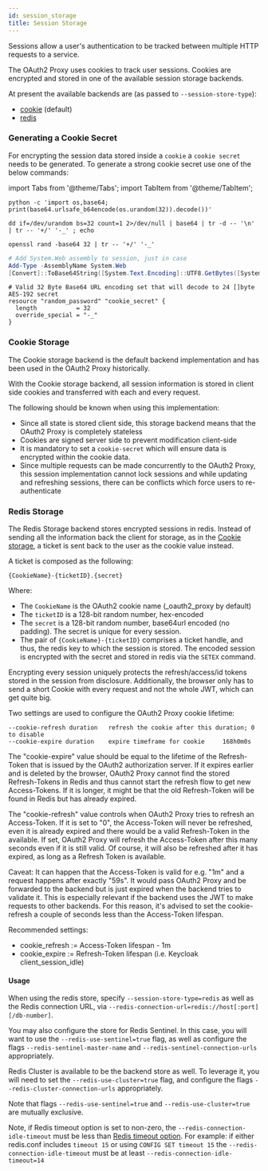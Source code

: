 ```yaml
---
id: session_storage
title: Session Storage
---
```


Sessions allow a user's authentication to be tracked between multiple HTTP
requests to a service.

The OAuth2 Proxy uses cookies to track user sessions. Cookies are encrypted and stored in one of the available session storage backends.

At present the available backends are (as passed to `--session-store-type`):
- [cookie](#cookie-storage) (default)
- [redis](#redis-storage)


### Generating a Cookie Secret

For encrypting the session data stored inside a `cookie` a `cookie secret` needs to be generated. 
To generate a strong cookie secret use one of the below commands:

import Tabs from '@theme/Tabs';
import TabItem from '@theme/TabItem';

<Tabs defaultValue="python">
  <TabItem value="python" label="Python">

  ```shell
  python -c 'import os,base64; print(base64.urlsafe_b64encode(os.urandom(32)).decode())'
  ```
  
  </TabItem>
  <TabItem value="bash" label="Bash">

  ```shell
  dd if=/dev/urandom bs=32 count=1 2>/dev/null | base64 | tr -d -- '\n' | tr -- '+/' '-_' ; echo
  ```
  
  </TabItem>
  <TabItem value="openssl" label="OpenSSL">

  ```shell
  openssl rand -base64 32 | tr -- '+/' '-_'
  ```

  </TabItem>
  <TabItem value="powershell" label="PowerShell">

  ```powershell
  # Add System.Web assembly to session, just in case
  Add-Type -AssemblyName System.Web
  [Convert]::ToBase64String([System.Text.Encoding]::UTF8.GetBytes([System.Web.Security.Membership]::GeneratePassword(32,4))).Replace("+","-").Replace("/","_")
  ```

  </TabItem>
  <TabItem value="terraform" label="Terraform">

  ```hcl
  # Valid 32 Byte Base64 URL encoding set that will decode to 24 []byte AES-192 secret
  resource "random_password" "cookie_secret" {
    length           = 32
    override_special = "-_"
  }
  ```

  </TabItem>
</Tabs>

### Cookie Storage

The Cookie storage backend is the default backend implementation and has
been used in the OAuth2 Proxy historically.

With the Cookie storage backend, all session information is stored in client
side cookies and transferred with each and every request.

The following should be known when using this implementation:
- Since all state is stored client side, this storage backend means that the OAuth2 Proxy is completely stateless
- Cookies are signed server side to prevent modification client-side
- It is mandatory to set a `cookie-secret` which will ensure data is encrypted within the cookie data.
- Since multiple requests can be made concurrently to the OAuth2 Proxy, this session implementation
cannot lock sessions and while updating and refreshing sessions, there can be conflicts which force
users to re-authenticate


### Redis Storage

The Redis Storage backend stores encrypted sessions in redis. Instead of sending all the information
back the client for storage, as in the [Cookie storage](#cookie-storage), a ticket is sent back
to the user as the cookie value instead.

A ticket is composed as the following:

`{CookieName}-{ticketID}.{secret}`

Where:

- The `CookieName` is the OAuth2 cookie name (_oauth2_proxy by default)
- The `ticketID` is a 128-bit random number, hex-encoded
- The `secret` is a 128-bit random number, base64url encoded (no padding). The secret is unique for every session.
- The pair of `{CookieName}-{ticketID}` comprises a ticket handle, and thus, the redis key
to which the session is stored. The encoded session is encrypted with the secret and stored
in redis via the `SETEX` command.

Encrypting every session uniquely protects the refresh/access/id tokens stored in the session from
disclosure. Additionally, the browser only has to send a short Cookie with every request and not the whole JWT, 
which can get quite big.

Two settings are used to configure the OAuth2 Proxy cookie lifetime:

    --cookie-refresh duration   refresh the cookie after this duration; 0 to disable
    --cookie-expire duration    expire timeframe for cookie     168h0m0s

The "cookie-expire" value should be equal to the lifetime of the Refresh-Token that is issued by the OAuth2 authorization server.
If it expires earlier and is deleted by the browser, OAuth2 Proxy cannot find the stored Refresh-Tokens in Redis and thus cannot start
the refresh flow to get new Access-Tokens. If it is longer, it might be that the old Refresh-Token will be found in Redis but has already
expired.

The "cookie-refresh" value controls when OAuth2 Proxy tries to refresh an Access-Token. If it is set to "0", the
Access-Token will never be refreshed, even it is already expired and there would be a valid Refresh-Token in the
available. If set, OAuth2 Proxy will refresh the Access-Token after this many seconds even if it is still valid.
Of course, it will also be refreshed after it has expired, as long as a Refresh Token is available.

Caveat: It can happen that the Access-Token is valid for e.g. "1m" and a request happens after exactly "59s".
It would pass OAuth2 Proxy and be forwarded to the backend but is just expired when the backend tries to validate
it. This is especially relevant if the backend uses the JWT to make requests to other backends.
For this reason, it's advised to set the cookie-refresh a couple of seconds less than the Access-Token lifespan.

Recommended settings:

* cookie_refresh := Access-Token lifespan - 1m
* cookie_expire := Refresh-Token lifespan (i.e. Keycloak client_session_idle)

#### Usage

When using the redis store, specify `--session-store-type=redis` as well as the Redis connection URL, via
`--redis-connection-url=redis://host[:port][/db-number]`.

You may also configure the store for Redis Sentinel. In this case, you will want to use the
`--redis-use-sentinel=true` flag, as well as configure the flags `--redis-sentinel-master-name`
and `--redis-sentinel-connection-urls` appropriately.

Redis Cluster is available to be the backend store as well. To leverage it, you will need to set the
`--redis-use-cluster=true` flag, and configure the flags `--redis-cluster-connection-urls` appropriately.

Note that flags `--redis-use-sentinel=true` and `--redis-use-cluster=true` are mutually exclusive.

Note, if Redis timeout option is set to non-zero, the `--redis-connection-idle-timeout` 
must be less than [Redis timeout option](https://redis.io/docs/reference/clients/#client-timeouts). For example: if either redis.conf includes 
`timeout 15` or using `CONFIG SET timeout 15` the `--redis-connection-idle-timeout` must be at least `--redis-connection-idle-timeout=14`
